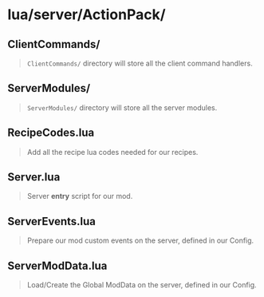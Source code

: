 # lua/server/ActionPack/

## ClientCommands/

> `ClientCommands/` directory will store all the client command handlers.

## ServerModules/

> `ServerModules/` directory will store all the server modules.

## RecipeCodes.lua

> Add all the recipe lua codes needed for our recipes.

## Server.lua

> Server **entry** script for our mod. 

## ServerEvents.lua

> Prepare our mod custom events on the server, defined in our Config.

## ServerModData.lua

> Load/Create the Global ModData on the server, defined in our Config.
